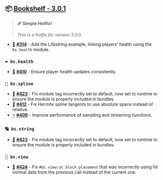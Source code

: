 ## 📦 [Bookshelf - 3.0.1](https://github.com/mcbookshelf/bookshelf/releases/tag/v3.0.1)

> **🩹 Simple Hotfix!**
>
> *This is a hotfix for version 3.0.0.*


- <abbr title="Documentation">📝</abbr> **[#314](https://github.com/mcbookshelf/bookshelf/issues/314)** - Add the Lifestring example, linking players' health using the `bs.health` module.


### `❤️ bs.health`

- <abbr title="Bug Fix">🐛</abbr> **[#410](https://github.com/mcbookshelf/bookshelf/issues/410)** - Ensure player health updates consistently.


### `🧣 bs.spline`

- <abbr title="Bug Fixes">🐛</abbr> **[#423](https://github.com/mcbookshelf/bookshelf/pull/423)** - Fix module tag incorrectly set to default, now set to runtime to ensure the module is properly included in bundles.
- <abbr title="Bug Fix">🐛</abbr> **[#412](https://github.com/mcbookshelf/bookshelf/issues/412)** - Fix Hermite spline tangents to use absolute space instead of relative.
- <abbr title="Enhancements">⚡</abbr> **[#409](https://github.com/mcbookshelf/bookshelf/issues/409)** - Improve performance of sampling and streaming functions.


### `🔠 bs.string`

- <abbr title="Bug Fixes">🐛</abbr> **[#423](https://github.com/mcbookshelf/bookshelf/pull/423)** - Fix module tag incorrectly set to default, now set to runtime to ensure the module is properly included in bundles.


### `👀 bs.view`

- <abbr title="Bug Fixes">🐛</abbr> **[#424](https://github.com/mcbookshelf/bookshelf/issues/424)** - Fix `#bs.view:at_block_placement` that was incorrectly using hit normal data from the previous call instead of the current one.
